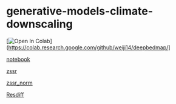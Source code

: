 # generative-models-climate-downscaling

[![Open In Colab](https://colab.research.google.com/assets/colab-badge.svg)](https://colab.research.google.com/github/weiji14/deepbedmap/]

[notebook](https://colab.research.google.com/drive/12Bq3f4Qsnf3yFBS9lFsQ21_wbjx6Nnwd#scrollTo=c25e4c74-8e49-406c-8e08-cc9eb29a89ef)

[zssr](https://colab.research.google.com/drive/1RDszO9TXlty_A8VBEBeVE5KqZ19AH8Mm?authuser=0#scrollTo=ircAAAo_c03y)

[zssr_norm](https://colab.research.google.com/drive/1Aqud____AUk7Z-ur5Qf8edz55Xa0fAGS?usp=sharing)

[Resdiff](https://colab.research.google.com/drive/1Km454Fmi-wrtjJ0-VaAGOchkopYPlcNh?authuser=1#scrollTo=PZTyKKjgesmm)
